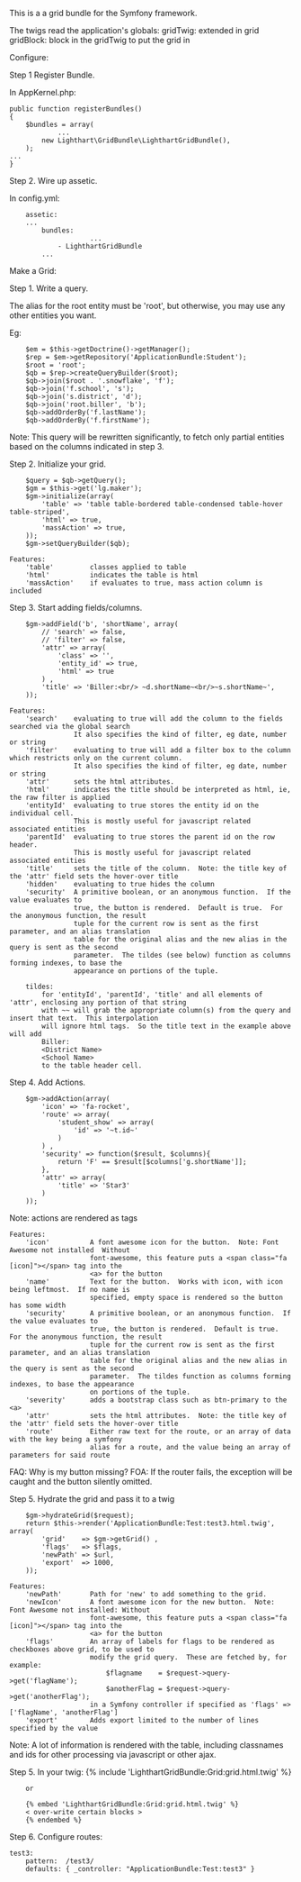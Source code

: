 This is a a grid bundle for the Symfony framework.


The twigs read the application's globals:
gridTwig:       extended in grid
gridBlock:      block in the gridTwig to put the grid in

Configure:

Step 1 Register Bundle.

In AppKernel.php:

    public function registerBundles()
    {
        $bundles = array(
                ...
            new Lighthart\GridBundle\LighthartGridBundle(),
        );
    ...
    }
   
Step 2.  Wire up assetic.

In config.yml:

        assetic:
        ...
            bundles:
                        ...
                - LighthartGridBundle
            ...

    
Make a Grid:

Step 1.  Write a query.

The alias for the root entity must be 'root', but otherwise, you may use any other entities you want.

Eg:

        $em = $this->getDoctrine()->getManager();
        $rep = $em->getRepository('ApplicationBundle:Student');
        $root = 'root';
        $qb = $rep->createQueryBuilder($root);
        $qb->join($root . '.snowflake', 'f');
        $qb->join('f.school', 's');
        $qb->join('s.district', 'd');
        $qb->join('root.biller', 'b');
        $qb->addOrderBy('f.lastName');
        $qb->addOrderBy('f.firstName');

Note: This query will be rewritten significantly, to fetch only partial entities based on the columns indicated in step 3.

Step 2.  Initialize your grid.

        $query = $qb->getQuery();
        $gm = $this->get('lg.maker');
        $gm->initialize(array(
            'table' => 'table table-bordered table-condensed table-hover table-striped',
            'html' => true,
            'massAction' => true,
        ));
        $gm->setQueryBuilder($qb);

    Features:
        'table'         classes applied to table
        'html'          indicates the table is html
        'massAction'    if evaluates to true, mass action column is included


Step 3.  Start adding fields/columns.

        $gm->addField('b', 'shortName', array(
            // 'search' => false,
            // 'filter' => false,
            'attr' => array(
                'class' => '',
                'entity_id' => true,
                'html' => true
            ) ,
            'title' => 'Biller:<br/> ~d.shortName~<br/>~s.shortName~',
        ));

    Features:
        'search'    evaluating to true will add the column to the fields searched via the global search
                    It also specifies the kind of filter, eg date, number or string
        'filter'    evaluating to true will add a filter box to the column which restricts only on the current column.
                    It also specifies the kind of filter, eg date, number or string
        'attr'      sets the html attributes.
        'html'      indicates the title should be interpreted as html, ie, the raw filter is applied
        'entityId'  evaluating to true stores the entity id on the individual cell.
                    This is mostly useful for javascript related associated entities
        'parentId'  evaluating to true stores the parent id on the row header.
                    This is mostly useful for javascript related associated entities
        'title'     sets the title of the column.  Note: the title key of the 'attr' field sets the hover-over title
        'hidden'    evaluating to true hides the column
        'security'  A primitive boolean, or an anonymous function.  If the value evaluates to 
                    true, the button is rendered.  Default is true.  For the anonymous function, the result
                    tuple for the current row is sent as the first parameter, and an alias translation
                    table for the original alias and the new alias in the query is sent as the second
                    parameter.  The tildes (see below) function as columns forming indexes, to base the
                    appearance on portions of the tuple.

        tildes:
            for 'entityId', 'parentId', 'title' and all elements of 'attr', enclosing any portion of that string
            with ~~ will grab the appropriate column(s) from the query and insert that text.  This interpolation
            will ignore html tags.  So the title text in the example above will add
            Biller:
            <District Name>
            <School Name>
            to the table header cell.
    


Step 4.  Add Actions.

        $gm->addAction(array(
            'icon' => 'fa-rocket',
            'route' => array(
                'student_show' => array(
                    'id' => '~t.id~'
                )
            ) ,
            'security' => function($result, $columns){
                return 'F' == $result[$columns['g.shortName']];
            },
            'attr' => array(
                'title' => 'Star3'
            )
        ));

Note: actions are rendered as <a> tags

    Features:
        'icon'          A font awesome icon for the button.  Note: Font Awesome not installed  Without
                        font-awesome, this feature puts a <span class="fa [icon]"></span> tag into the
                        <a> for the button
        'name'          Text for the button.  Works with icon, with icon being leftmost.  If no name is
                        specified, empty space is rendered so the button has some width
        'security'      A primitive boolean, or an anonymous function.  If the value evaluates to 
                        true, the button is rendered.  Default is true.  For the anonymous function, the result
                        tuple for the current row is sent as the first parameter, and an alias translation
                        table for the original alias and the new alias in the query is sent as the second
                        parameter.  The tildes function as columns forming indexes, to base the appearance
                        on portions of the tuple.
        'severity'      adds a bootstrap class such as btn-primary to the <a>
        'attr'          sets the html attributes.  Note: the title key of the 'attr' field sets the hover-over title
        'route'         Either raw text for the route, or an array of data with the key being a symfony
                        alias for a route, and the value being an array of parameters for said route

FAQ: Why is my button missing?
FOA: If the router fails, the exception will be caught and the button silently omitted.


Step 5.  Hydrate the grid and pass it to a twig

        $gm->hydrateGrid($request);
        return $this->render('ApplicationBundle:Test:test3.html.twig', array(
            'grid'    => $gm->getGrid() ,
            'flags'   => $flags,
            'newPath' => $url,
            'export'  => 1000,
        ));

    Features:
        'newPath'       Path for 'new' to add something to the grid.
        'newIcon'       A font awesome icon for the new button.  Note: Font Awesome not installed: Without
                        font-awesome, this feature puts a <span class="fa [icon]"></span> tag into the
                        <a> for the button
        'flags'         An array of labels for flags to be rendered as checkboxes above grid, to be used to
                        modify the grid query.  These are fetched by, for example:
                            $flagname    = $request->query->get('flagName');
                            $anotherFlag = $request->query->get('anotherFlag');
                        in a Symfony controller if specified as 'flags' => ['flagName', 'anotherFlag']
        'export'        Adds export limited to the number of lines specified by the value

Note: A lot of information is rendered with the table, including classnames and ids for other processing via javascript or other ajax.

Step 5.  In your twig:
        {% include 'LighthartGridBundle:Grid:grid.html.twig' %}

        or

        {% embed 'LighthartGridBundle:Grid:grid.html.twig' %}
        < over-write certain blocks >
        {% endembed %}

Step 6.  Configure routes:

    test3:
        pattern:  /test3/
        defaults: { _controller: "ApplicationBundle:Test:test3" }

